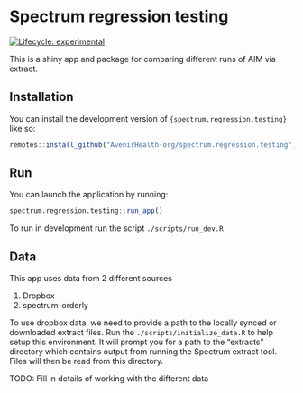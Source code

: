 
<!-- README.md is generated from README.Rmd. Please edit that file -->

# Spectrum regression testing

<!-- badges: start -->

[![Lifecycle:
experimental](https://img.shields.io/badge/lifecycle-experimental-orange.svg)](https://lifecycle.r-lib.org/articles/stages.html#experimental)
<!-- badges: end -->

This is a shiny app and package for comparing different runs of AIM via
extract.

## Installation

You can install the development version of
`{spectrum.regression.testing}` like so:

``` r
remotes::install_github("AvenirHealth-org/spectrum.regression.testing")
```

## Run

You can launch the application by running:

``` r
spectrum.regression.testing::run_app()
```

To run in development run the script `./scripts/run_dev.R`

## Data

This app uses data from 2 different sources

1.  Dropbox
2.  spectrum-orderly

To use dropbox data, we need to provide a path to the locally synced or
downloaded extract files. Run the `./scripts/initialize_data.R` to help
setup this environment. It will prompt you for a path to the “extracts”
directory which contains output from running the Spectrum extract tool.
Files will then be read from this directory.

TODO: Fill in details of working with the different data

